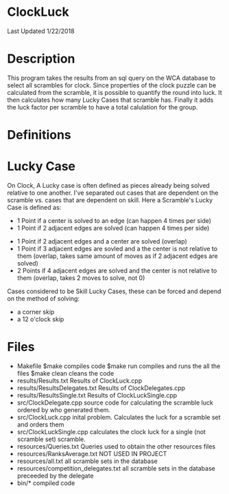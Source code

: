 # ClockLuck

Last Updated 1/22/2018

# Description 
This program takes the results from an sql query on the WCA database to select
all scrambles for clock. Since properties of the clock puzzle can be calculated 
from the scramble, it is possible to quantify the round into luck.  It then 
calculates how many Lucky Cases that scramble has. Finally it adds the luck 
factor per scramble to have a total calulation for the group.

# Definitions
# Lucky Case
On Clock, A Lucky case is often defined as pieces already being solved relative
to one another. I've separated out cases that are dependent on the scramble vs.
cases that are dependent on skill. Here a Scramble's Lucky Case is defined as:
 + 1 Point if a center is solved to an edge (can happen 4 times per side)
 + 1 Point if 2 adjacent edges are solved (can happen 4 times per side)
 - 1 Point if 2 adjacent edges and a center are solved (overlap)
 - 1 Point if 3 adjacent edges are sovled and a the center is not relative to them
     (overlap, takes same amount of moves as if 2 adjacent edges are solved)
 - 2 Points if 4 adjacent edges are solved and the center is not relative to them
     (overlap, takes 2 moves to solve, not 0) 

Cases considered to be Skill Lucky Cases, these can be forced and depend on the method of solving:
 - a corner skip
 - a 12 o'clock skip

# Files

 - Makefile
	$make
		compiles code
	$make run 
		compiles and runs the all the files
	$make clean
		cleans the code
 - results/Results.txt
	Results of ClockLuck.cpp
 - results/ResultsDelegates.txt
	Results of ClockDelegates.cpp
 - results/ResultsSingle.txt
	Results of ClockLuckSingle.cpp
 - src/ClockDelegate.cpp
	source code for calculating the scramble luck ordered by who generated them.
 - src/ClockLuck.cpp
	inital problem. Calculates the luck for a scramble set and orders them
 - src/ClockLuckSingle.cpp
	calculates the clock luck for a single (not scramble set) scramble.
 - resources/Queries.txt
	Queries used to obtain the other resources files
 - resources/RanksAverage.txt
	NOT USED IN PROJECT
 - resources/all.txt
	all scramble sets in the database
 - resources/competition_delegates.txt
	all scramble sets in the database preceeded by the delegate
 - bin/*
	compiled code

